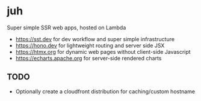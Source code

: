 # juh

Super simple SSR web apps, hosted on Lambda

- https://sst.dev for dev workflow and super simple infrastructure 
- https://hono.dev for lightweight routing and server side JSX
- https://htmx.org for dynamic web pages without client-side Javascript
- https://echarts.apache.org for server-side rendered charts

## TODO

- Optionally create a cloudfront distribution for caching/custom hostname